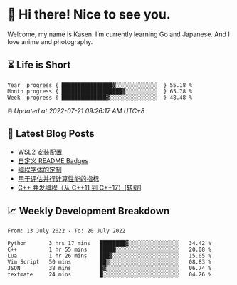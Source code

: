 <h1>👋 Hi there! Nice to see you.</h1>

Welcome, my name is Kasen. I’m currently learning Go and Japanese. And I love anime and photography.


## ⏳ Life is Short

<!-- Start of Time Progress Bar -->
``` text
Year  progress { ████████████████▓░░░░░░░░░░░░░  } 55.18 %
Month progress { ███████████████████▓░░░░░░░░░░  } 65.78 %
Week  progress { ██████████████▓░░░░░░░░░░░░░░░  } 48.48 %
```

⏰ *Updated at 2022-07-21 09:26:17 AM UTC+8*

<!-- End of Time Progress Bar -->

## 📝 Latest Blog Posts

<!-- BLOG-POST-LIST:START -->
- [WSL2 安装配置](https://blog.imkasen.com/wsl2-config.html)
- [自定义 README Badges](https://blog.imkasen.com/custom-readme-badges.html)
- [编程字体的定制](https://blog.imkasen.com/coding-fonts-configuration.html)
- [用于评估并行计算性能的指标](https://blog.imkasen.com/parallel-performance-metrics.html)
- [C++ 并发编程（从 C++11 到 C++17）[转载]](https://blog.imkasen.com/cpp-concurrency.html)
<!-- BLOG-POST-LIST:END -->

## 📈 Weekly Development Breakdown

<!--START_SECTION:waka-->

```text
From: 13 July 2022 - To: 20 July 2022

Python       3 hrs 17 mins   ████████▓░░░░░░░░░░░░░░░░   34.42 %
C++          1 hr 55 mins    █████░░░░░░░░░░░░░░░░░░░░   20.08 %
Lua          1 hr 26 mins    ███▓░░░░░░░░░░░░░░░░░░░░░   15.05 %
Vim Script   50 mins         ██▒░░░░░░░░░░░░░░░░░░░░░░   08.83 %
JSON         38 mins         █▓░░░░░░░░░░░░░░░░░░░░░░░   06.74 %
textmate     24 mins         █░░░░░░░░░░░░░░░░░░░░░░░░   04.26 %
```

<!--END_SECTION:waka-->
